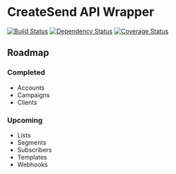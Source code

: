 # CreateSend API Wrapper

[![Build Status](https://travis-ci.org/nufyoot/createsend-node.png?branch=master)](https://travis-ci.org/nufyoot/createsend-node) [![Dependency Status](https://gemnasium.com/nufyoot/createsend-node.png)](https://gemnasium.com/nufyoot/createsend-node) [![Coverage Status](https://coveralls.io/repos/nufyoot/createsend-node/badge.png?branch=master)](https://coveralls.io/r/nufyoot/createsend-node?branch=master)


## Roadmap

### Completed

* Accounts
* Campaigns
* Clients

### Upcoming

* Lists
* Segments
* Subscribers
* Templates
* Webhooks